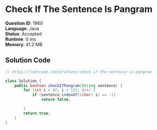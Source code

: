 # Check If The Sentence Is Pangram

**Question ID**: 1960  
**Language**: Java  
**Status**: Accepted  
**Runtime**: 0 ms  
**Memory**: 41.2 MB  

## Solution Code
```java
// https://leetcode.com/problems/check-if-the-sentence-is-pangram

class Solution {
    public boolean checkIfPangram(String sentence) {
        for (int i = 97; i < 123; i++) {
            if (sentence.indexOf((char) i) == -1)
                return false;

        }
        return true; 
    }
}
```
